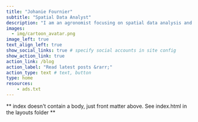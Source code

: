 ```yaml
---
title: "Johanie Fournier"
subtitle: "Spatial Data Analyst"
description: "I am an agronomist focusing on spatial data analysis and machine learning. I love playing with data, creating beautiful graphs/maps and helping people get insights from their data."
images:
  - img/cartoon_avatar.png
image_left: true
text_align_left: true
show_social_links: true # specify social accounts in site config
show_action_link: true
action_link: /blog
action_label: "Read latest posts &rarr;"
action_type: text # text, button
type: home
resources:
    - ads.txt 
---
```


** index doesn't contain a body, just front matter above.
See index.html in the layouts folder **
